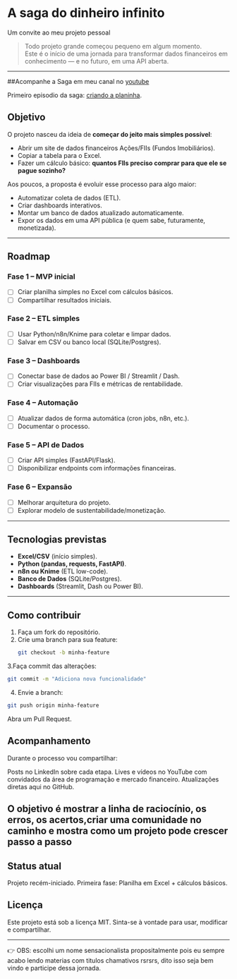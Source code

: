 # A saga do dinheiro infinito
Um convite ao meu projeto pessoal

> Todo projeto grande começou pequeno em algum momento.  
> Este é o início de uma jornada para transformar dados financeiros em conhecimento — e no futuro, em uma API aberta.

---

##Acompanhe a Saga em meu canal no [youtube](https://www.youtube.com/@RubensAnjosRASS)

Primeiro episodio da saga: [criando a planinha](https://youtu.be/04TjaMBs4-k?si=LDjjxbegCXsmL2-i).

##  Objetivo

O projeto nasceu da ideia de **começar do jeito mais simples possível**:  
- Abrir um site de dados financeiros Ações/FIIs (Fundos Imobiliários).  
- Copiar a tabela para o Excel.  
- Fazer um cálculo básico: **quantos FIIs preciso comprar para que ele se pague sozinho?**  

Aos poucos, a proposta é evoluir esse processo para algo maior:  
- Automatizar coleta de dados (ETL).  
- Criar dashboards interativos.  
- Montar um banco de dados atualizado automaticamente.  
- Expor os dados em uma API pública (e quem sabe, futuramente, monetizada).  

---

##  Roadmap

### Fase 1 – MVP inicial
- [ ] Criar planilha simples no Excel com cálculos básicos.  
- [ ] Compartilhar resultados iniciais.  

### Fase 2 – ETL simples
- [ ] Usar Python/n8n/Knime para coletar e limpar dados.  
- [ ] Salvar em CSV ou banco local (SQLite/Postgres).  

### Fase 3 – Dashboards
- [ ] Conectar base de dados ao Power BI / Streamlit / Dash.  
- [ ] Criar visualizações para FIIs e métricas de rentabilidade.  

### Fase 4 – Automação
- [ ] Atualizar dados de forma automática (cron jobs, n8n, etc.).  
- [ ] Documentar o processo.  

### Fase 5 – API de Dados
- [ ] Criar API simples (FastAPI/Flask).  
- [ ] Disponibilizar endpoints com informações financeiras.  

### Fase 6 – Expansão
- [ ] Melhorar arquitetura do projeto.  
- [ ] Explorar modelo de sustentabilidade/monetização.  

---

##  Tecnologias previstas
- **Excel/CSV** (início simples).  
- **Python (pandas, requests, FastAPI)**.  
- **n8n ou Knime** (ETL low-code).  
- **Banco de Dados** (SQLite/Postgres).  
- **Dashboards** (Streamlit, Dash ou Power BI).  

---

##  Como contribuir
1. Faça um fork do repositório.  
2. Crie uma branch para sua feature:  
   ```bash
   git checkout -b minha-feature


3.Faça commit das alterações:
````bash
git commit -m "Adiciona nova funcionalidade"
````

4. Envie a branch:
```bash
git push origin minha-feature
```

Abra um Pull Request.

## Acompanhamento

Durante o processo vou compartilhar:

Posts no LinkedIn sobre cada etapa.
Lives e vídeos no YouTube com convidados da área de programação e mercado financeiro.
Atualizações diretas aqui no GitHub.

##  O objetivo é mostrar a linha de raciocínio, os erros, os acertos,criar uma comunidade no caminho e mostra como um projeto pode crescer passo a passo

##  Status atual

Projeto recém-iniciado.
Primeira fase: Planilha em Excel + cálculos básicos.

##  Licença

Este projeto está sob a licença MIT. Sinta-se à vontade para usar, modificar e compartilhar.


---


👉 OBS: escolhi um nome sensacionalista propositalmente pois eu sempre acabo lendo materias com titulos chamativos rsrsrs, dito isso seja bem vindo e participe dessa jornada.
